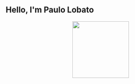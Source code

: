 ## Hello, I'm Paulo Lobato


<div align="center">
  <a href="https://github.com/Paulo-lobatt">
<!--   <img height="150em" src="https://github-readme-stats.vercel.app/api?username=Paulo-lobatt&show_icons=true&theme=dark&include_all_commits=true&count_private=true"/> -->
  <img height="150em" src="https://github-readme-stats.vercel.app/api/top-langs/?username=Paulo-lobatt&layout=compact&langs_count=7&theme=dark"/>
</div>
